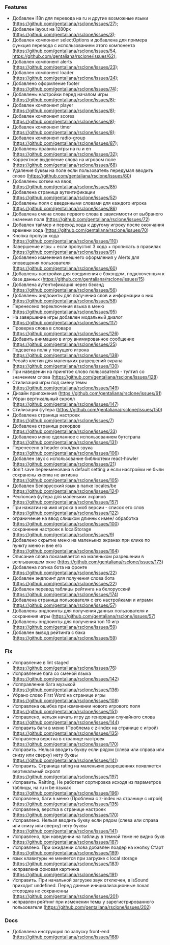 ### Features

- Добавлен i18n для перевода на ru и другие возможные языки (https://github.com/gentaliana/rsclone/issues/27);
- Добавлен layout на 1280px (https://github.com/gentaliana/rsclone/issues/3);
- Добавлен компонент selectOptions и добавлена для примера функция перевода с использованием этого компонента (https://github.com/gentaliana/rsclone/issues/54, https://github.com/gentaliana/rsclone/issues/62);
- Добавлен компонент alerts (https://github.com/gentaliana/rsclone/issues/23);
- Добавлен компонент loader (https://github.com/gentaliana/rsclone/issues/24);
- Добавлено оформление footer (https://github.com/gentaliana/rsclone/issues/74);
- Добавлены настройки перед началом игры (https://github.com/gentaliana/rsclone/issues/8);
- Добавлен компонент player (https://github.com/gentaliana/rsclone/issues/8);
- Добавлен компонент scores (https://github.com/gentaliana/rsclone/issues/8);
- Добавлен компонент timer (https://github.com/gentaliana/rsclone/issues/8);
- Добавлен компонент radio-group (https://github.com/gentaliana/rsclone/issues/87);
- Добавлены правила игры на ru и en (https://github.com/gentaliana/rsclone/issues/32);
- Корректное выделение слова на игровом поле (https://github.com/gentaliana/rsclone/issues/68)
- Удаление буквы на поле если пользователь передумал вводить слово (https://github.com/gentaliana/rsclone/issues/80)
- Добавлены хоткеи на ввод (https://github.com/gentaliana/rsclone/issues/85)
- Добавлена страница аутентификации (https://github.com/gentaliana/rsclone/issues/52)
- Добавлены поля с введенными словами для каждого игрока (https://github.com/gentaliana/rsclone/issues/86)
- Добавлена смена слова первого слова в зависимости от выбраного значения поля (https://github.com/gentaliana/rsclone/issues/72)
- Добавлен таймер и переход хода к другому игроку после окончания времени хода (https://github.com/gentaliana/rsclone/issues/70)
- Кнопка пропуск хода (https://github.com/gentaliana/rsclone/issues/110)
- Завершение игры + если пропустил 3 хода + прописать в правилах (https://github.com/gentaliana/rsclone/issues/91)
- Добавлено изменения внешнего оформления у Alerts для оповещения пользователя (https://github.com/gentaliana/rsclone/issues/60)
- Добавлены настройки для соединения с бэкэндом, подключенным к базе данных (https://github.com/gentaliana/rsclone/issues/15)
- Добавлена аутентификация через бэкэнд (https://github.com/gentaliana/rsclone/issues/56)
- Добавлены эндпоинты для получения слов и информации о них (https://github.com/gentaliana/rsclone/issues/58)
- Перенесено переключения языка в меню (https://github.com/gentaliana/rsclone/issues/95)
- На завершение игры добавлен модальный диалог (https://github.com/gentaliana/rsclone/issues/117)
- Проверка слова в словаре (https://github.com/gentaliana/rsclone/issues/126)
- Добавить анимацию в игру анимированное сообщение (https://github.com/gentaliana/rsclone/issues/25)
- Подсветка поля у текущего игрока (https://github.com/gentaliana/rsclone/issues/138)
- Ресайз клетки для маленьких разрешений экрана (https://github.com/gentaliana/rsclone/issues/130)
- При наведении на принятое слово пользователя - тултип со значением слова (https://github.com/gentaliana/rsclone/issues/128)
- Стилизация игры под смену темы (https://github.com/gentaliana/rsclone/issues/149)
- Дизайн приложения (https://github.com/gentaliana/rsclone/issues/61)
- Убран вертикальный скролл (https://github.com/gentaliana/rsclone/issues/147)
- Стилизация футера (https://github.com/gentaliana/rsclone/issues/150)
- Добавлена страница настроек (https://github.com/gentaliana/rsclone/issues/7)
- Добавлена страница рекордов (https://github.com/gentaliana/rsclone/issues/33)
- Добавлено меню сделанное с использованием бутстрапа (https://github.com/gentaliana/rsclone/issues/131)
- Перенесено в header откл/вкл звука (https://github.com/gentaliana/rsclone/issues/106)
- Добавлен звук с использование библиотеки react-howler (https://github.com/gentaliana/rsclone/issues/21)
- don't save переименована в default setting и если настройки не были сохранены кнопка не активна (https://github.com/gentaliana/rsclone/issues/105)
- Добавлен Белорусский язык в папке locales/be (https://github.com/gentaliana/rsclone/issues/124)
- Респонсив футера для маленьких экранов (https://github.com/gentaliana/rsclone/issues/157)
- При нажатии на имя игрока в моб версии - список его слов (https://github.com/gentaliana/rsclone/issues/122)
- ограничение на ввод слишком длинных имен/ обработка (https://github.com/gentaliana/rsclone/issues/100)
- сохранение настроек в localStorage (https://github.com/gentaliana/rsclone/issues/9)
- Добавлено скрытие меню на маленьких экранах при клике по пункту меню и вне его (https://github.com/gentaliana/rsclone/issues/164)
- Описание слова показывается на маленьком разрешении в всплывающем окне (https://github.com/gentaliana/rsclone/issues/173)
- Добавлена логика бота на фронте (https://github.com/gentaliana/rsclone/issues/22)
- Добавлен эндпоинт для получения слова бота (https://github.com/gentaliana/rsclone/issues/22)
- Добавлен перевод таблицы рейтинга на белорусский (https://github.com/gentaliana/rsclone/issues/174)
- Добавлена страница пользователя с его настройками и играми (https://github.com/gentaliana/rsclone/issues/57)
- Добавлены эндпоинты для получения данных пользователя и сохранения игры (https://github.com/gentaliana/rsclone/issues/57)
- Добавлены эндпоинты для получения топ 10 игр (https://github.com/gentaliana/rsclone/issues/59)
- Добавлен вывод рейтинга с бэка (https://github.com/gentaliana/rsclone/issues/59)

### Fix

- Исправление в lint staged (https://github.com/gentaliana/rsclone/issues/76)
- Исправление бага со сменой языка (https://github.com/gentaliana/rsclone/issues/142)
- Испправление бага музыкой (https://github.com/gentaliana/rsclone/issues/136)
- Убрано слово First Word на странице игры (https://github.com/gentaliana/rsclone/issues/108)
- Исправлена ошибка при изменении нового игрового поля (https://github.com/gentaliana/rsclone/issues/151)
- Исправлено, нельзя начать игру до генерации случайного слова (https://github.com/gentaliana/rsclone/issues/144)
- Исправить баги в меню (Проблема c z-index на странице с игрой) (https://github.com/gentaliana/rsclone/issues/135)
- Исправлена верстка в странице настроек (https://github.com/gentaliana/rsclone/issues/170)
- Исправить. Нельзя вводить букву если рядом (слева или справа или снизу или сверху) нету буквы (https://github.com/gentaliana/rsclone/issues/141)
- Исправить. Страница rating на маленьких разрешениях появляется вертикальный скролл (https://github.com/gentaliana/rsclone/issues/197)
- Исправить. Raitting, Не работает сортировка исходя из параметров таблицы, на ru и be языках (https://github.com/gentaliana/rsclone/issues/196)
- Исправлено, баги в меню (Проблема c z-index на странице с игрой) (https://github.com/gentaliana/rsclone/issues/135)
- Исправлена, верстка в странице настроек (https://github.com/gentaliana/rsclone/issues/170)
- Исправлено. Нельзя вводить букву если рядом (слева или справа или снизу или сверху) нету буквы (https://github.com/gentaliana/rsclone/issues/141)
- Исправлено, при наведении на таблицу в темной теме не видно букв (https://github.com/gentaliana/rsclone/issues/187)
- Исправлено. При ожидании слова добавлен лоадер на кнопку Старт (https://github.com/gentaliana/rsclone/issues/189)
- язык клавитуры не меняется при загрузке с local storage (https://github.com/gentaliana/rsclone/issues/183)
- исправлена фоновая картинка (https://github.com/gentaliana/rsclone/issues/191)
- Исправить. При начальной загрузке звук отключен, в isSound приходит undefined. Перед данные инициализационные локал сторэджа не сохраненны (https://github.com/gentaliana/rsclone/issues/201)
- исправлен рейтинг при изменении темы у зарегистрированного пользователя (https://github.com/gentaliana/rsclone/issues/202)


### Docs

- Добавлена инструкция по запуску front-end (https://github.com/gentaliana/rsclone/issues/168)
